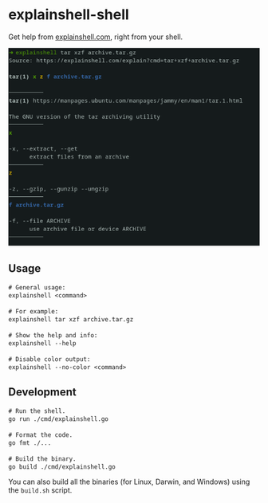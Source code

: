 # explainshell-shell

Get help from [explainshell.com](https://explainshell.com), right from your shell.

![Screenshot of explainshell](screenshot.png)

## Usage

```shell
# General usage:
explainshell <command>

# For example:
explainshell tar xzf archive.tar.gz

# Show the help and info:
explainshell --help

# Disable color output:
explainshell --no-color <command>
```

## Development

```shell
# Run the shell.
go run ./cmd/explainshell.go

# Format the code.
go fmt ./...

# Build the binary.
go build ./cmd/explainshell.go
```

You can also build all the binaries (for Linux, Darwin, and Windows) using the `build.sh` script.

